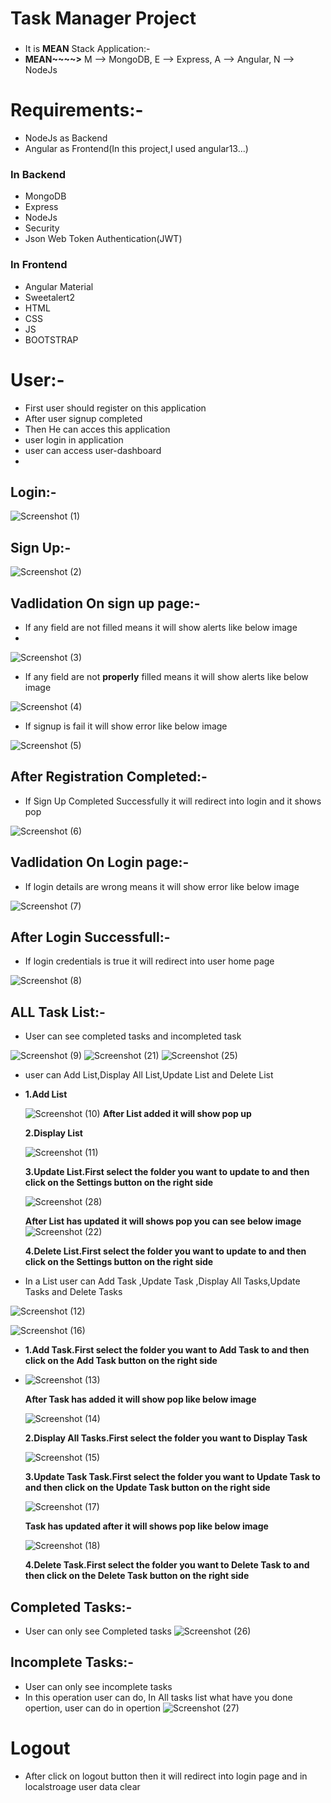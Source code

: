 # Task Manager Project
###
* It is <b>MEAN</b> Stack Application:-
*  <b>MEAN~~~~></b>
   M --> MongoDB,
   E --> Express,
   A --> Angular,
   N --> NodeJs
###
# Requirements:-
* NodeJs as Backend
* Angular as Frontend(In this project,I used angular13...)

### In Backend
* MongoDB
* Express
* NodeJs
* Security
* Json Web Token Authentication(JWT)

### In Frontend
* Angular Material
* Sweetalert2
* HTML
* CSS
* JS
* BOOTSTRAP
###

# User:-
* First user should register on this application 
* After user signup completed 
* Then He can acces this application
* user login in application
* user can access user-dashboard
* 
###

## Login:-
![Screenshot (1)](https://user-images.githubusercontent.com/80576654/193410462-498e1e06-dea8-4a7b-b4ad-871f8788896b.png)
###
## Sign Up:-
![Screenshot (2)](https://user-images.githubusercontent.com/80576654/193410484-46b316bb-bacc-4292-87f9-f525eab8176c.png)
###

## Vadlidation On sign up page:-

* If any field are not filled means it will show alerts like below image
* 
![Screenshot (3)](https://user-images.githubusercontent.com/80576654/193410514-57340a0b-ac1a-4eeb-9697-02901f7149a0.png)

* If any field are not <b>properly</b> filled means it will show alerts like below image
    
![Screenshot (4)](https://user-images.githubusercontent.com/80576654/193410518-0159cd19-b933-4eba-bb87-0f76b7c1a7c4.png)

* If signup is fail it will show error like below image
    
![Screenshot (5)](https://user-images.githubusercontent.com/80576654/193410524-46c0440e-8163-4d3f-9a82-4538c7b2754e.png)

## After Registration Completed:-
    
* If Sign Up Completed Successfully it will redirect into login and it shows pop 
    
![Screenshot (6)](https://user-images.githubusercontent.com/80576654/193410628-f850ae76-c18f-4f6b-9e24-33a017457ece.png)
###
## Vadlidation On Login page:-
* If login details are wrong means it will show error like below image
    
![Screenshot (7)](https://user-images.githubusercontent.com/80576654/193410738-489f00fa-0231-4d88-81ba-cb49744043e0.png)

###
## After Login Successfull:-
* If login credentials is true it will redirect into user home page
 
![Screenshot (8)](https://user-images.githubusercontent.com/80576654/193410815-62fe295f-0235-4601-a6e6-c4b52aef2fec.png)
###
## ALL Task List:-
* User can see completed tasks and incompleted task

![Screenshot (9)](https://user-images.githubusercontent.com/80576654/193410971-c7b117bc-43e4-4b77-a28f-ee50f3978268.png)
![Screenshot (21)](https://user-images.githubusercontent.com/80576654/193411560-ad341f25-a6f7-40b0-9a5d-6b51e2fee9d0.png)
![Screenshot (25)](https://user-images.githubusercontent.com/80576654/193412020-c7ed490a-4ada-47bc-925b-850626e1f6cd.png)

* user can Add List,Display All List,Update List and Delete List
* <b>1.Add List</b>
 
  ![Screenshot (10)](https://user-images.githubusercontent.com/80576654/193411029-7177e323-385e-4dea-bc4f-555b6138225a.png)
  <b>After List added it will show pop up</b>
  
  <b>2.Display List</b>
  
  ![Screenshot (11)](https://user-images.githubusercontent.com/80576654/193411044-48504d78-bd6d-4241-9597-80f9081f8848.png)

  <b>3.Update List.First select the folder you want to update to and then click on the Settings button on the right side</b>
  
  ![Screenshot (28)](https://user-images.githubusercontent.com/80576654/193411174-0d751634-731d-427e-bf7b-6f2aff94b50a.png)
  
  <b>After List has updated it will shows pop you can see below image</b>  
  ![Screenshot (22)](https://user-images.githubusercontent.com/80576654/193411240-16f1a26a-3d63-43d2-a005-e3f6b0bc6ec1.png)

  <b>4.Delete List.First select the folder you want to update to and then click on the Settings button on the right side</b>
  
* In a List user can Add Task ,Update Task ,Display All Tasks,Update Tasks and Delete Tasks

![Screenshot (12)](https://user-images.githubusercontent.com/80576654/193411711-540b0dca-754d-44d3-b079-f1166dba302c.png)

![Screenshot (16)](https://user-images.githubusercontent.com/80576654/193411795-171785c4-ccc5-4d83-9b86-cd9ecab72659.png)

* <b>1.Add Task.First select the folder you want to Add Task to and then click on the Add Task button on the right side</b>
* 
  ![Screenshot (13)](https://user-images.githubusercontent.com/80576654/193411732-c639e088-f66a-410b-b368-e3ffbdeb4730.png)
  
  <b>After Task has added it will show pop like below image</b>
  
  ![Screenshot (14)](https://user-images.githubusercontent.com/80576654/193411770-e3808a4f-54ec-48a7-9faf-76626144b5ee.png)

  <b>2.Display All Tasks.First select the folder you want to Display Task</b>
  
  ![Screenshot (15)](https://user-images.githubusercontent.com/80576654/193411782-d3aa03d0-8d19-45b2-a90c-89832c90bc04.png)

  
  <b>3.Update Task Task.First select the folder you want to Update Task to and then click on the Update Task button on the right side</b>
  
  ![Screenshot (17)](https://user-images.githubusercontent.com/80576654/193411804-36585090-1f22-4a07-a1a5-cc559e86a638.png)
  
  <b>Task has updated after it will shows pop like below image</b>
  
  ![Screenshot (18)](https://user-images.githubusercontent.com/80576654/193411898-097cf37b-c0b4-417b-9c66-3186d246e498.png)

  
  <b>4.Delete Task.First select the folder you want to Delete Task to and then click on the Delete Task button on the right side</b>
  
###
## Completed Tasks:-
* User can only see Completed tasks
![Screenshot (26)](https://user-images.githubusercontent.com/80576654/193412029-007e93b8-c1d4-4cdf-89a7-b15e6edf656e.png)

## Incomplete Tasks:-
* User can only see incomplete tasks
* In this operation user can do, In All tasks list what have you  done opertion, user can do in opertion
![Screenshot (27)](https://user-images.githubusercontent.com/80576654/193412089-b66045b1-a3e3-437e-840e-b34749fd1687.png)

# Logout
* After click on logout button then it will redirect into login page and in localstroage user data clear

